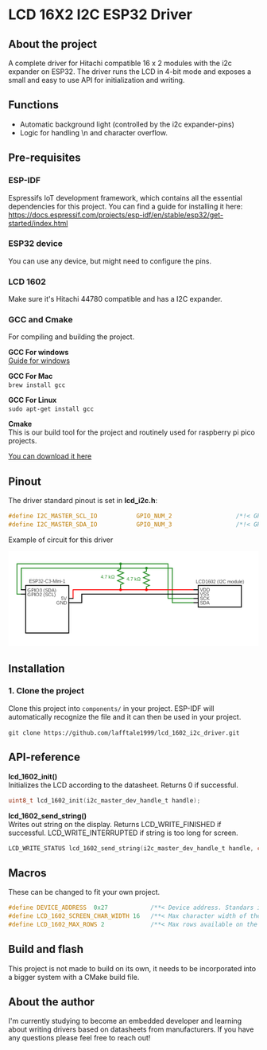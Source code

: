 # LCD 16X2 I2C ESP32 Driver

## About the project
A complete driver for Hitachi compatible 16 x 2 modules with the i2c expander on ESP32. The driver runs the LCD in 4-bit mode and exposes a small and easy to use API for initialization and writing.

## Functions
* Automatic background light (controlled by the i2c expander-pins)
* Logic for handling \n and character overflow.

## Pre-requisites

### ESP-IDF
Espressifs IoT development framework, which contains all the essential dependencies for this project. You can find a guide for installing it here: https://docs.espressif.com/projects/esp-idf/en/stable/esp32/get-started/index.html

### ESP32 device
You can use any device, but might need to configure the pins.

### LCD 1602
Make sure it's Hitachi 44780 compatible and has a I2C expander.

### GCC and Cmake
For compiling and building the project.

**GCC For windows**  
[Guide for windows](https://medium.com/@anazilthottunghal/a-guide-to-installing-gcc-on-windows-5cc95c2f38c4)

**GCC For Mac**  
`brew install gcc`

**GCC For Linux**  
`sudo apt-get install gcc`

**Cmake**  
This is our build tool for the project and routinely used for raspberry pi pico projects.

[You can download it here](https://cmake.org/download/)

## Pinout
The driver standard pinout is set in **lcd_i2c.h**:

```c
#define I2C_MASTER_SCL_IO           GPIO_NUM_2                  /*!< GPIO number used for I2C master clock */
#define I2C_MASTER_SDA_IO           GPIO_NUM_3                  /*!< GPIO number used for I2C master data  */
```

Example of circuit for this driver

![Example of circuit schematic for this project](resources/circuit.png)

## Installation

### 1. Clone the project
Clone this project into `components/` in your project. ESP-IDF will automatically recognize the file and it can then be used in your project.

`git clone https://github.com/lafftale1999/lcd_1602_i2c_driver.git`

## API-reference

**lcd_1602_init()**  
Initializes the LCD according to the datasheet. Returns 0 if successful.
```c
uint8_t lcd_1602_init(i2c_master_dev_handle_t handle);
```

**lcd_1602_send_string()**  
Writes out string on the display. Returns LCD_WRITE_FINISHED if successful. LCD_WRITE_INTERRUPTED if string is too long for screen.
```c
LCD_WRITE_STATUS lcd_1602_send_string(i2c_master_dev_handle_t handle, char *str);
```

## Macros
These can be changed to fit your own project.
```c
#define DEVICE_ADDRESS  0x27            /**< Device address. Standars is often 0x27 */
#define LCD_1602_SCREEN_CHAR_WIDTH 16   /**< Max character width of the screen */
#define LCD_1602_MAX_ROWS 2             /**< Max rows available on the screen */
```

## Build and flash
This project is not made to build on its own, it needs to be incorporated into a bigger system with a CMake build file.

## About the author
I'm currently studying to become an embedded developer and learning about writing drivers based on datasheets from manufacturers. If you have any questions please feel free to reach out!